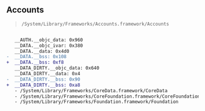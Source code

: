 ## Accounts

> `/System/Library/Frameworks/Accounts.framework/Accounts`

```diff

   __AUTH.__objc_data: 0x960
   __DATA.__objc_ivar: 0x380
   __DATA.__data: 0x4d0
-  __DATA.__bss: 0x108
+  __DATA.__bss: 0xf8
   __DATA_DIRTY.__objc_data: 0x640
   __DATA_DIRTY.__data: 0x4
-  __DATA_DIRTY.__bss: 0x90
+  __DATA_DIRTY.__bss: 0xa8
   - /System/Library/Frameworks/CoreData.framework/CoreData
   - /System/Library/Frameworks/CoreFoundation.framework/CoreFoundation
   - /System/Library/Frameworks/Foundation.framework/Foundation

```
